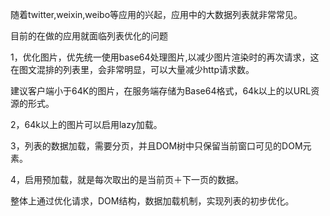随着twitter,weixin,weibo等应用的兴起，应用中的大数据列表就非常常见。

目前的在做的应用就面临列表优化的问题

1，优化图片，优先统一使用base64处理图片,以减少图片渲染时的再次请求，这在图文混排的列表里，会非常明显，可以大量减少http请求数。

建议客户端小于64K的图片，在服务端存储为Base64格式，64k以上的以URL资源的形式。


2，64k以上的图片可以启用lazy加载。


3，列表的数据加载，需要分页，并且DOM树中只保留当前窗口可见的DOM元素。

4，启用预加载，就是每次取出的是当前页＋下一页的数据。

整体上通过优化请求，DOM结构，数据加载机制，实现列表的初步优化。
